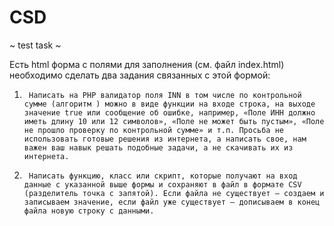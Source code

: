 # CSD
~ test task ~

Есть html форма с полями для заполнения (см. файл index.html) необходимо сделать два задания связанных с этой формой:

1)      Написать на PHP валидатор поля INN в том числе по контрольной сумме (алгоритм ) можно в виде функции на входе строка, на выходе значение true или сообщение об ошибке, например, «Поле ИНН должно иметь длину 10 или 12 символов», «Поле не может быть пустым», «Поле не прошло проверку по контрольной сумме» и т.п. Просьба не использовать готовые решения из интернета, а написать свое, нам важен ваш навык решать подобные задачи, а не скачивать их из интернета.

2)      Написать функцию, класс или скрипт, которые получают на вход данные с указанной выше формы и сохраняют в файл в формате CSV (разделитель точка с запятой). Если файла не существует – создаем и записываем значение, если файл уже существует – дописываем в конец файла новую строку с данными.
